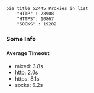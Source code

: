 
```mermaid
pie title 52445 Proxies in list
    "HTTP" : 28908
    "HTTPS": 10867
    "SOCKS" : 19202
```

### Some Info
#### Average Timeout

- mixed: 3.8s
- http: 2.0s
- https: 8.1s
- socks: 6.2s